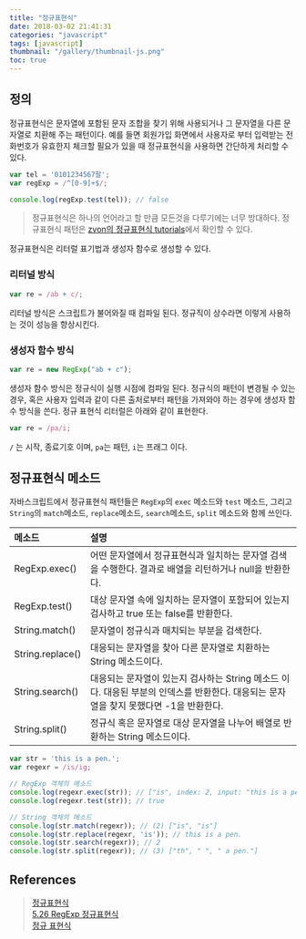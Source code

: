 ```yaml
---
title: "정규표현식"
date: 2018-03-02 21:41:31
categories: "javascript"
tags: [javascript]
thumbnail: "/gallery/thumbnail-js.png"
toc: true
---
```


## 정의

정규표현식은 문자열에 포함된 문자 조합을 찾기 위해 사용되거나 그 문자열을 다른 문자열로 치환해 주는 패턴이다. 예를 들면 회원가입 화면에서 사용자로 부터 입력받는 전화번호가 유효한지 체크할 필요가 있을 때 정규표현식을 사용하면 간단하게 처리할 수 있다.

<!-- more -->

```javascript
var tel = '0101234567팔';
var regExp = /^[0-9]+$/;

console.log(regExp.test(tel)); // false
```

 > 정규표현식은 하나의 언어라고 할 만큼 모든것을 다루기에는 너무 방대하다. 정규표현식 패턴은 [zvon의 정규표현식 tutorials](http://zvon.org/comp/r/tut-Regexp.html#Pages~Contents)에서 확인할 수 있다.


정규표현식은 리터럴 표기법과 생성자 함수로 생성할 수 있다. 

### 리터널 방식

```javascript
var re = /ab + c/;
```

리터널 방식은 스크립트가 불어와질 때 컴파일 된다. 정규직이 상수라면 이렇게 사용하는 것이 성능을 향상시킨다.

### 생성자 함수 방식

```javascript
var re = new RegExp("ab + c");
```

생성자 함수 방식은 정규식이 실행 시점에 컴파일 된다. 정규식의 패턴이 변경될 수 있는 경우, 혹은 사용자 입력과 같이 다른 출처로부터 패턴을 가져와야 하는 경우에 생성자 함수 방식을 쓴다. 정규 표현식 리터럴은 아래와 같이 표현한다.

```javascript
var re = /pa/i;
```

`/` 는 시작, 종료기호 이며, `pa`는 패턴, `i`는 프래그 이다.

## 정규표현식 메소드

자바스크립트에서 정규표현식 패턴들은 `RegExp`의 `exec` 메소드와 `test` 메소드, 그리고 `String`의  `match`메소드, `replace`메소드, `search`메소드, `split` 메소드와 함께 쓰인다. 

|메소드|설명|
|:---|:---|
| RegExp.exec() | 어떤 문자열에서 정규표현식과 일치하는 문자열 검색을 수행한다. 결과로 배열을 리턴하거나 null을 반환한다. |
| RegExp.test() | 대상 문자열 속에 일치하는 문자열이 포함되어 있는지 검사하고 true 또는 false를 반환한다. |
| String.match() | 문자열이 정규식과 매치되는 부분을 검색한다. |
| String.replace() | 대응되는 문자열을 찾아 다른 문자열로 치환하는 String 메소드이다. |
| String.search() | 대응되는 문자열이 있는지 검사하는 String 메소드 이다. 대응된 부분의 인덱스를 반환한다. 대응되는 문자열을 찾지 못했다면 -1을 반환한다. |
| String.split() | 정규식 혹은 문자열로 대상 문자열을 나누어 배열로 반환하는 String 메소드이다. |

```javascript
var str = 'this is a pen.';
var regexr = /is/ig;

// RegExp 객체의 메소드
console.log(regexr.exec(str)); // ["is", index: 2, input: "this is a pen.", groups: undefined]
console.log(regexr.test(str)); // true

// String 객체의 메소드
console.log(str.match(regexr)); // (2) ["is", "is"]
console.log(str.replace(regexr, 'is')); // this is a pen.
console.log(str.search(regexr)); // 2
console.log(str.split(regexr)); // (3) ["th", " ", " a pen."]
```

## References
> [정규표현식](https://opentutorials.org/course/743/6580)  
> [5.26 RegExp 정규표현식](https://poiemaweb.com/js-regexp)  
> [정규 표현식](https://developer.mozilla.org/ko/docs/Web/JavaScript/Guide/정규식)
